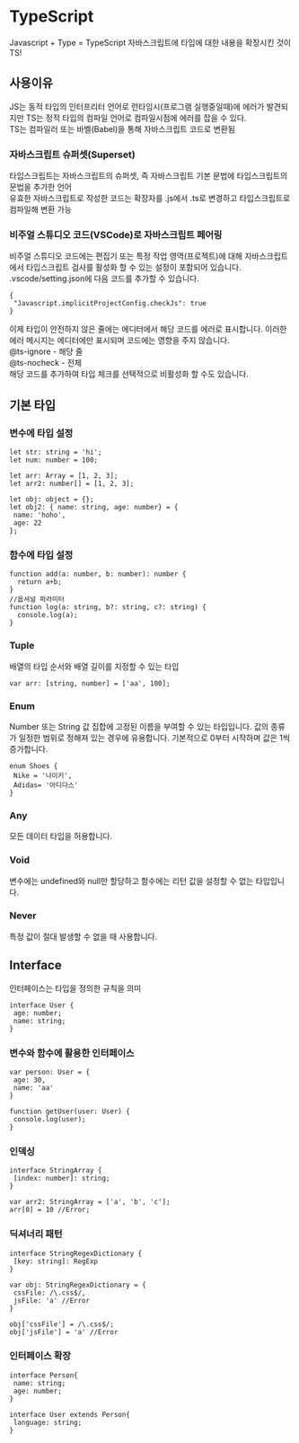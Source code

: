 # TypeScript
Javascript + Type = TypeScript 자바스크립트에 타입에 대한 내용을 확장시킨 것이 TS! 
## 사용이유 
JS는 동적 타입의 인터프리터 언어로 런타임시(프로그램 실행중일때)에 에러가 발견되지만 TS는 정적 타입의 컴파일 언어로 컴파일시점에 에러를 잡을 수 있다.  
TS는 컴파일러 또는 바벨(Babel)을 통해 자바스크립트 코드로 변환됨  
### 자바스크립트 슈퍼셋(Superset)  
타입스크립트는 자바스크립트의 슈퍼셋, 즉 자바스크립트 기본 문법에 타입스크립트의 문법을 추가한 언어  
유효한 자바스크립트로 작성한 코드는 확장자를 .js에서 .ts로 변경하고 타입스크립트로 컴파일해 변환 가능  

### 비주얼 스튜디오 코드(VSCode)로 자바스크립트 페어링
비주얼 스튜디오 코드에는 편집기 또는 특정 작업 영역(프로젝트)에 대해 자바스크립트에서 타입스크립트 검사를 활성화 할 수 있는 설정이 포함되어 있습니다. .vscode/setting.json에 다음 코드를 추가할 수 있습니다.
~~~
{
 "Javascript.implicitProjectConfig.checkJs": true
}
~~~

이제 타입이 안전하지 않은 줄에는 에디터에서 해당 코드를 에러로 표시합니다. 이러한 에러 메시지는 에디터에만 표시되며 코드에는 영향을 주지 않습니다.  
@ts-ignore - 해당 줄  
@ts-nocheck - 전체  
해당 코드를 추가하여 타입 체크를 선택적으로 비활성화 할 수도 있습니다.  

## 기본 타입
### 변수에 타입 설정
~~~
let str: string = 'hi';
let num: number = 100;

let arr: Array = [1, 2, 3];
let arr2: number[] = [1, 2, 3];

let obj: object = {};
let obj2: { name: string, age: number} = {
 name: 'hoho',
 age: 22
};
~~~

### 함수에 타입 설정
~~~
function add(a: number, b: number): number {
  return a+b;
}
//옵셔널 파라미터
function log(a: string, b?: string, c?: string) {
  console.log(a);
}
~~~

### Tuple
배열의 타입 순서와 배열 길이를 지정할 수 있는 타입
~~~
var arr: [string, number] = ['aa', 100];
~~~

### Enum
Number 또는 String 값 집합에 고정된 이름을 부여할 수 있는 타입입니다. 값의 종류가 일정한 범위로 정해져 있는 경우에 유용합니다. 기본적으로 0부터 시작하며 값은 1씩 증가합니다.  
~~~
enum Shoes {
 Nike = '나이키',
 Adidas= '아디다스'
}
~~~

### Any
모든 데이터 타입을 허용합니다.

### Void
변수에는 undefined와 null만 할당하고 함수에는 리턴 값을 설정할 수 없는 타입입니다.

### Never
특정 값이 절대 발생할 수 없을 때 사용합니다.

## Interface 
인터페이스는 타입을 정의한 규칙을 의미  
~~~
interface User {
 age: number;
 name: string;
}
~~~
### 변수와 함수에 활용한 인터페이스
~~~
var person: User = {
 age: 30,
 name: 'aa'
}

function getUser(user: User) {
 console.log(user);
}
~~~

### 인덱싱
~~~
interface StringArray {
 [index: number]: string;
}

var arr2: StringArray = ['a', 'b', 'c'];
arr[0] = 10 //Error;
~~~

### 딕셔너리 패턴
~~~
interface StringRegexDictionary {
 [key: string]: RegExp
}

var obj: StringRegexDictionary = {
 cssFile: /\.css$/,
 jsFile: 'a' //Error
}

obj['cssFile'] = /\.css$/;
obj['jsFile'] = 'a' //Error
~~~

### 인터페이스 확장
~~~
interface Person{
 name: string;
 age: number;
}

interface User extends Person{
 language: string;
}
~~~

